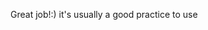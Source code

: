 Great job!:) it's usually a good practice to use <script setup> instead of just <script> if you are using composition api, to maintain coherence
